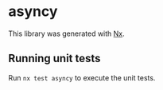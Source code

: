 # asyncy

This library was generated with [Nx](https://nx.dev).

## Running unit tests

Run `nx test asyncy` to execute the unit tests.
